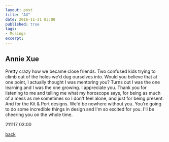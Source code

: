 ```yaml
---
layout: post
title: "AX"
date: 2016-11-21 03:00
published: true
tags:
- Musings
excerpt:
---
```


## [](#header-2)Annie Xue

Pretty crazy how we became close friends. Two confused kids trying to climb out of the holes we'd dug ourselves into. Would you believe that at one point, I actually thought I was mentoring you? Turns out I was the one learning and I was the one growing. I appreciate you. Thank you for listening to me and telling me what my horoscope says, for being as much of a mess as me sometimes so I don't feel alone, and just for being present. And for the Kit & Port designs. We'd be nowhere without you. You're going to do some incredible things in design and I'm so excited for you. I'll be cheering you on the whole time.

211117 03:00

[back](/index)
